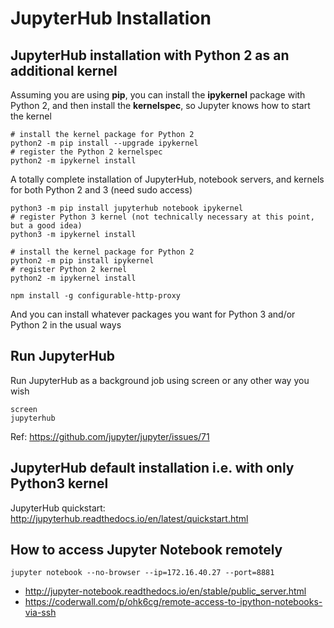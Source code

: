 # JupyterHub Installation
## JupyterHub installation with Python 2 as an additional kernel
Assuming you are using **pip**, you can install the **ipykernel** package with Python 2, and then install the **kernelspec**, so Jupyter knows how to start the kernel
````
# install the kernel package for Python 2
python2 -m pip install --upgrade ipykernel
# register the Python 2 kernelspec
python2 -m ipykernel install
````

A totally complete installation of JupyterHub, notebook servers, and kernels for both Python 2 and 3 (need sudo access)
````
python3 -m pip install jupyterhub notebook ipykernel
# register Python 3 kernel (not technically necessary at this point, but a good idea)
python3 -m ipykernel install

# install the kernel package for Python 2
python2 -m pip install ipykernel
# register Python 2 kernel
python2 -m ipykernel install 

npm install -g configurable-http-proxy
````

And you can install whatever packages you want for Python 3 and/or Python 2 in the usual ways

## Run JupyterHub
Run JupyterHub as a background job using screen or any other way you wish
````
screen
jupyterhub
````
Ref: https://github.com/jupyter/jupyter/issues/71

## JupyterHub default installation i.e. with only Python3 kernel
JupyterHub quickstart: http://jupyterhub.readthedocs.io/en/latest/quickstart.html

## How to access Jupyter Notebook remotely
````
jupyter notebook --no-browser --ip=172.16.40.27 --port=8881
````

- http://jupyter-notebook.readthedocs.io/en/stable/public_server.html
- https://coderwall.com/p/ohk6cg/remote-access-to-ipython-notebooks-via-ssh

